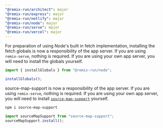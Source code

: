 ```yaml
---
"@remix-run/architect": major
"@remix-run/express": major
"@remix-run/netlify": major
"@remix-run/node": major
"@remix-run/serve": major
"@remix-run/vercel": major
---
```


For preparation of using Node's built in fetch implementation, installing the fetch globals is now a responsibility of the app server. If you are using `remix-serve`, nothing is required. If you are using your own app server, you will need to install the globals yourself.

```js filename=server.js
import { installGlobals } from "@remix-run/node";

installGlobals();
```

source-map-support is now a responsibility of the app server. If you are using `remix-serve`, nothing is required. If you are using your own app server, you will need to install [`source-map-support`](https://www.npmjs.com/package/source-map-support) yourself.

```sh
npm i source-map-support
```

```js filename=server.js
import sourceMapSupport from "source-map-support";
sourceMapSupport.install();
```

